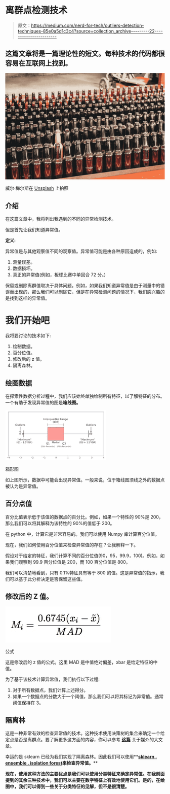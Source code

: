 # 离群点检测技术

> 原文：<https://medium.com/nerd-for-tech/outliers-detection-techniques-85e0a5d1c3c4?source=collection_archive---------22----------------------->

## 这篇文章将是一篇理论性的短文。每种技术的代码都很容易在互联网上找到。

![](img/2c8f47ffe45fef1372828de0eedbb3c1.png)

威尔·梅尔斯在 [Unsplash](https://unsplash.com?utm_source=medium&utm_medium=referral) 上拍照

## 介绍

在这篇文章中，我将列出我遇到的不同的异常检测技术。

但是首先让我们知道异常值。

**定义:**

异常值是与其他观察值不同的观察值。异常值可能是由各种原因造成的，例如:

1.  测量误差。
2.  数据损坏。
3.  真正的异常值(例如，板球比赛中单回合 72 分。)

保留或删除离群值取决于具体问题。例如，如果我们知道异常值是由于测量中的错误而出现的，那么我们可以删除它，但是在异常检测问题的情况下，我们感兴趣的是找到这样的异常值。

# 我们开始吧

我将要讨论的技术如下:

1.  绘制数据。
2.  百分位值。
3.  修改后的 z 值。
4.  隔离森林。

## 绘图数据

在探索性数据分析过程中，我们应该始终单独绘制所有特征，以了解特征的分布。一个有助于发现异常值的图是**箱线图。**

![](img/c1366037b853216c4cd873f3f2828345.png)

箱形图

如上图所示，数据中可能会出现异常值。一般来说，位于箱线图须线之外的数据点被认为是异常值。

## 百分点值

百分比值表示低于该值的数据点的百分比。例如，如果一个特性的 90%是 200，那么我们可以将其解释为该特性的 90%的值低于 200。

在 python 中，计算它是非常容易的。我们可以使用 Numpy 库计算百分位值。

现在，我们如何使用百分位值来检查异常值的存在？让我解释一下。

假设对于给定的特征，我们计算不同的百分位值(90，95，99.9，100)。例如，如果我们观察到 99.9 百分位值是 200，而 100 百分位值是 800。

我们可以清楚地看到，只有 0.1%特征具有等于 800 的值。这是异常值的指示，我们可以基于此分析决定是否保留这些值。

## 修改后的 Z 值。

![](img/044e3287ad5a1dc9af622143cdb67a21.png)

公式

这是修改后的 z 值的公式。这里 MAD 是中值绝对偏差，xbar 是给定特征的中值。

为了基于该技术计算异常值，我们执行以下过程:

1.  对于所有数据点，我们计算上述得分。
2.  如果一个数据点的分数大于一个阈值，那么我们可以将其标记为异常值。通常阈值保持在 3。

## **隔离林**

这是一种非常有效的检查异常值的技术。这种技术使用决策树的集合来确定一个给定点是否是离群点。要了解更多这方面的内容，你可以参考 [**这篇**](https://towardsdatascience.com/outlier-detection-with-isolation-forest-3d190448d45e) 关于媒介的大文章。

幸运的是 sklearn 已经为我们实现了隔离森林。因此我们可以使用**[**sklearn . ensemble . isolation forest**](https://scikit-learn.org/stable/modules/generated/sklearn.ensemble.IsolationForest.html)**来检查异常值。****

****现在，使用这种方法的主要优点是我们可以使用分类特征来确定异常值。在我前面提到的其余三种技术中，我们可以主要在数字特征上有效地使用它们。是的，在绘图中，我们可以得到一些关于分类特征的见解，但不是很清楚。****
